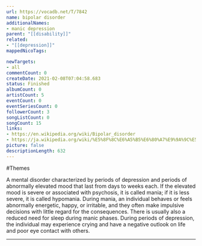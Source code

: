 ```yaml
---
url: https://vocadb.net/T/7842
name: bipolar disorder
additionalNames: 
- manic depression
parent: "[[disability]]"
related:
- "[[depression]]"
mappedNicoTags:

newTargets:
- all
commentCount: 0
createDate: 2021-02-08T07:04:58.683
status: Finished
albumCount: 0
artistCount: 5
eventCount: 0
eventSeriesCount: 0
followerCount: 3
songListCount: 0
songCount: 15
links: 
- https://en.wikipedia.org/wiki/Bipolar_disorder
- https://ja.wikipedia.org/wiki/%E5%8F%8C%E6%A5%B5%E6%80%A7%E9%9A%9C%E5%AE%B3
picture: false
descriptionLength: 632
---
```


#Themes

A mental disorder characterized by periods of depression and periods of abnormally elevated mood that last from days to weeks each. If the elevated mood is severe or associated with psychosis, it is called mania; if it is less severe, it is called hypomania. During mania, an individual behaves or feels abnormally energetic, happy, or irritable, and they often make impulsive decisions with little regard for the consequences. There is usually also a reduced need for sleep during manic phases. During periods of depression, the individual may experience crying and have a negative outlook on life and poor eye contact with others.

---

